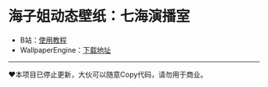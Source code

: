 # 海子姐动态壁纸：七海演播室

* B站：[使用教程](https://www.bilibili.com/video/BV1Zb4y1b7bV)
* WallpaperEngine：[下载地址](https://steamcommunity.com/sharedfiles/filedetails/?id=2639838417)

---



❤️本项目已停止更新，大伙可以随意Copy代码，请勿用于商业。
